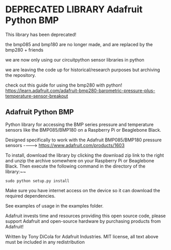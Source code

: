 DEPRECATED LIBRARY Adafruit Python BMP
===================

This library has been deprecated!

the bmp085 and bmp180 are no longer made, and are replaced by the bmp280 + friends

we are now only using our circuitpython sensor libraries in python

we are leaving the code up for historical/research purposes but archiving the repository.

check out this guide for using the bmp280 with python!
https://learn.adafruit.com/adafruit-bmp280-barometric-pressure-plus-temperature-sensor-breakout








Adafruit Python BMP
------------------------

Python library for accessing the BMP series pressure and temperature sensors like the BMP085/BMP180 on a Raspberry Pi or Beaglebone Black.

Designed specifically to work with the Adafruit BMP085/BMP180 pressure sensors ----> https://www.adafruit.com/products/1603

To install, download the library by clicking the download zip link to the right and unzip the archive somewhere on your Raspberry Pi or Beaglebone Black.  Then execute the following command in the directory of the library:~~

````
sudo python setup.py install
````

Make sure you have internet access on the device so it can download the required dependencies.

See examples of usage in the examples folder.

Adafruit invests time and resources providing this open source code, please support Adafruit and open-source hardware by purchasing products from Adafruit!

Written by Tony DiCola for Adafruit Industries.
MIT license, all text above must be included in any redistribution
